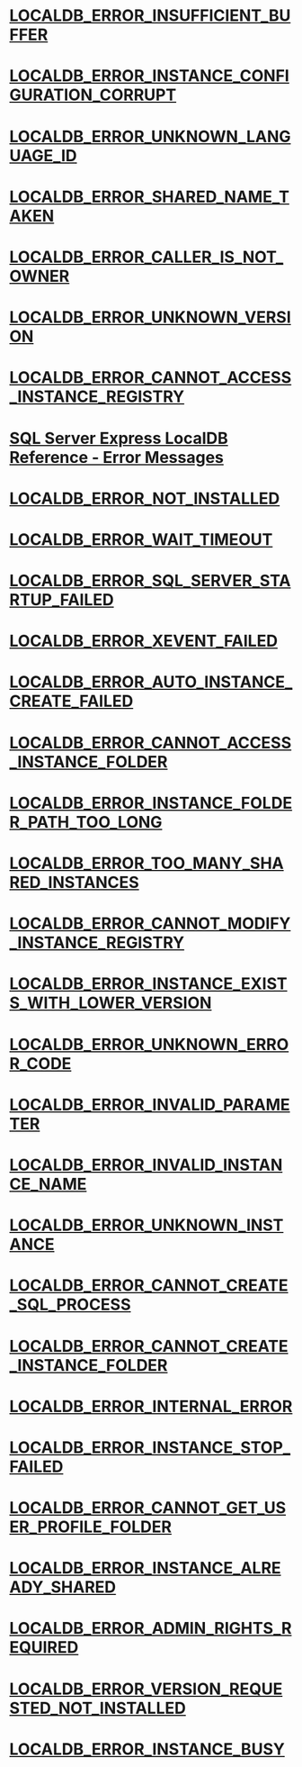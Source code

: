 # [LOCALDB_ERROR_INSUFFICIENT_BUFFER](localdb-error-insufficient-buffer.md)
# [LOCALDB_ERROR_INSTANCE_CONFIGURATION_CORRUPT](localdb-error-instance-configuration-corrupt.md)
# [LOCALDB_ERROR_UNKNOWN_LANGUAGE_ID](localdb-error-unknown-language-id.md)
# [LOCALDB_ERROR_SHARED_NAME_TAKEN](localdb-error-shared-name-taken.md)
# [LOCALDB_ERROR_CALLER_IS_NOT_OWNER](localdb-error-caller-is-not-owner.md)
# [LOCALDB_ERROR_UNKNOWN_VERSION](localdb-error-unknown-version.md)
# [LOCALDB_ERROR_CANNOT_ACCESS_INSTANCE_REGISTRY](localdb-error-cannot-access-instance-registry.md)
# [SQL Server Express LocalDB Reference - Error Messages](sql-server-express-localdb-reference-error-messages.md)
# [LOCALDB_ERROR_NOT_INSTALLED](localdb-error-not-installed.md)
# [LOCALDB_ERROR_WAIT_TIMEOUT](localdb-error-wait-timeout.md)
# [LOCALDB_ERROR_SQL_SERVER_STARTUP_FAILED](localdb-error-sql-server-startup-failed.md)
# [LOCALDB_ERROR_XEVENT_FAILED](localdb-error-xevent-failed.md)
# [LOCALDB_ERROR_AUTO_INSTANCE_CREATE_FAILED](localdb-error-auto-instance-create-failed.md)
# [LOCALDB_ERROR_CANNOT_ACCESS_INSTANCE_FOLDER](localdb-error-cannot-access-instance-folder.md)
# [LOCALDB_ERROR_INSTANCE_FOLDER_PATH_TOO_LONG](localdb-error-instance-folder-path-too-long.md)
# [LOCALDB_ERROR_TOO_MANY_SHARED_INSTANCES](localdb-error-too-many-shared-instances.md)
# [LOCALDB_ERROR_CANNOT_MODIFY_INSTANCE_REGISTRY](localdb-error-cannot-modify-instance-registry.md)
# [LOCALDB_ERROR_INSTANCE_EXISTS_WITH_LOWER_VERSION](localdb-error-instance-exists-with-lower-version.md)
# [LOCALDB_ERROR_UNKNOWN_ERROR_CODE](localdb-error-unknown-error-code.md)
# [LOCALDB_ERROR_INVALID_PARAMETER](localdb-error-invalid-parameter.md)
# [LOCALDB_ERROR_INVALID_INSTANCE_NAME](localdb-error-invalid-instance-name.md)
# [LOCALDB_ERROR_UNKNOWN_INSTANCE](localdb-error-unknown-instance.md)
# [LOCALDB_ERROR_CANNOT_CREATE_SQL_PROCESS](localdb-error-cannot-create-sql-process.md)
# [LOCALDB_ERROR_CANNOT_CREATE_INSTANCE_FOLDER](localdb-error-cannot-create-instance-folder.md)
# [LOCALDB_ERROR_INTERNAL_ERROR](localdb-error-internal-error.md)
# [LOCALDB_ERROR_INSTANCE_STOP_FAILED](localdb-error-instance-stop-failed.md)
# [LOCALDB_ERROR_CANNOT_GET_USER_PROFILE_FOLDER](localdb-error-cannot-get-user-profile-folder.md)
# [LOCALDB_ERROR_INSTANCE_ALREADY_SHARED](localdb-error-instance-already-shared.md)
# [LOCALDB_ERROR_ADMIN_RIGHTS_REQUIRED](localdb-error-admin-rights-required.md)
# [LOCALDB_ERROR_VERSION_REQUESTED_NOT_INSTALLED](localdb-error-version-requested-not-installed.md)
# [LOCALDB_ERROR_INSTANCE_BUSY](localdb-error-instance-busy.md)

